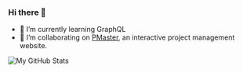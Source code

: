 ### Hi there 👋

- 🌱 I’m currently learning GraphQL
- 👯 I’m collaborating on [PMaster](https://github.com/https-github-com-tingtinghsu/PMasterProject), an interactive project management website. 
  <!-- **tingtinghsu/tingtinghsu** is a ✨ _special_ ✨ repository because its `README.md` (this file) appears on your GitHub profile.  -->

<!--- 
Here are some ideas to get you started:
- 🔭 I’m currently working on ...
 ...
- 🤔 I’m looking for help with ...
- 💬 Ask me about ...
- 📫 How to reach me: ...
- 😄 Pronouns: ...
- ⚡ Fun fact: ...  
-->

![My GitHub Stats](https://github-readme-stats.vercel.app/api?username=tingtinghsu&show_icons=true&theme=synthwave)

